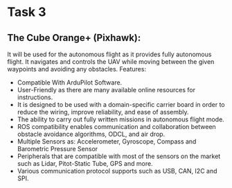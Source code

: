 # Task 3
## The Cube Orange+ (Pixhawk):
It will be used for the autonomous flight as it provides fully autonomous flight. It navigates and controls the UAV while moving between the given waypoints and avoiding any obstacles.
Features:
*	Compatible With ArduPilot Software.
*	User-Friendly as there are many available online resources for instructions.
*	It is designed to be used with a domain-specific carrier board in order to reduce the wiring, improve reliability, and ease of assembly. 
*	The ability to carry out fully written missions in autonomous flight mode.
*	ROS compatibility enables communication and collaboration between obstacle avoidance algorithms, ODCL, and air drop.
*	Multiple Sensors as: Accelerometer, Gyroscope, Compass and Barometric Pressure Sensor
*	Peripherals that are compatible with most of the sensors on the market such as Lidar, Pitot-Static Tube, GPS and more.
*	Various communication protocol supports such as USB, CAN, I2C and SPI.
